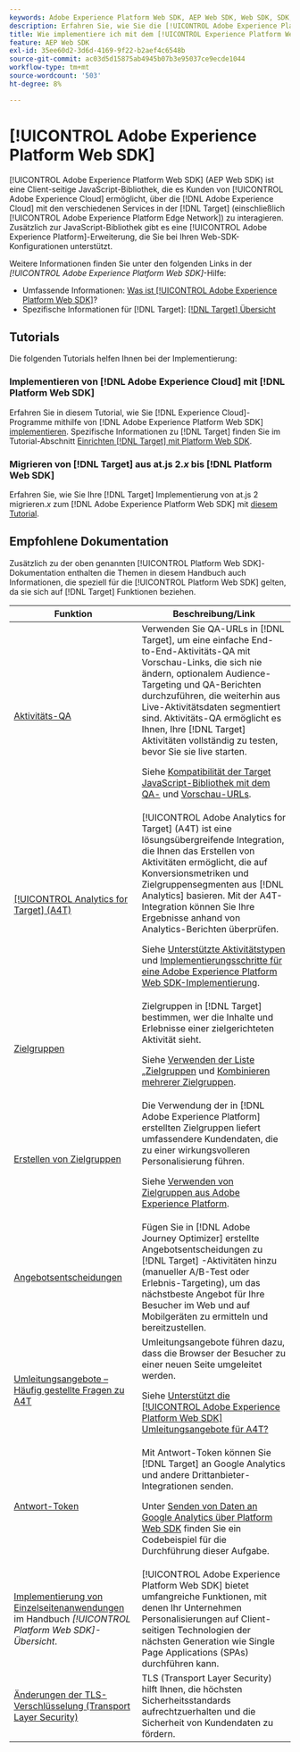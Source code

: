 ```yaml
---
keywords: Adobe Experience Platform Web SDK, AEP Web SDK, Web SDK, SDK, Adobe Experience Cloud, Platform Edge Network, Adobe Experience Platform Edge Network, Edge Network, AEP Edge Network, Adobe Experience Platform Web SDK0
description: Erfahren Sie, wie Sie die [!UICONTROL Adobe Experience Platform Web SDK] verwenden, um über die [!UICONTROL Adobe Experience Cloud] mit den verschiedenen Services in der [!UICONTROL AEP Edge Network] zu interagieren.
title: Wie implementiere ich mit dem [!UICONTROL Experience Platform Web SDK]?
feature: AEP Web SDK
exl-id: 35ee60d2-3d6d-4169-9f22-b2aef4c6548b
source-git-commit: ac03d5d15875ab4945b07b3e95037ce9ecde1044
workflow-type: tm+mt
source-wordcount: '503'
ht-degree: 8%

---
```


# [!UICONTROL Adobe Experience Platform Web SDK]

[!UICONTROL Adobe Experience Platform Web SDK] (AEP Web SDK) ist eine Client-seitige JavaScript-Bibliothek, die es Kunden von [!UICONTROL Adobe Experience Cloud] ermöglicht, über die [!DNL Adobe Experience Cloud] mit den verschiedenen Services in der [!DNL Target] (einschließlich [!UICONTROL Adobe Experience Platform Edge Network]) zu interagieren. Zusätzlich zur JavaScript-Bibliothek gibt es eine [!UICONTROL Adobe Experience Platform]-Erweiterung, die Sie bei Ihren Web-SDK-Konfigurationen unterstützt.

Weitere Informationen finden Sie unter den folgenden Links in der *[!UICONTROL Adobe Experience Platform Web SDK]*-Hilfe:

* Umfassende Informationen: [Was ist [!UICONTROL Adobe Experience Platform Web SDK]](https://experienceleague.adobe.com/docs/experience-platform/edge/home.html?lang=de)?
* Spezifische Informationen für [!DNL Target]: [[!DNL Target] Übersicht](https://experienceleague.adobe.com/docs/experience-platform/edge/personalization/adobe-target/target-overview.html?lang=de)

## Tutorials

Die folgenden Tutorials helfen Ihnen bei der Implementierung:

### Implementieren von [!DNL Adobe Experience Cloud] mit [!DNL Platform Web SDK]

Erfahren Sie in diesem Tutorial, wie Sie [!DNL Experience Cloud]-Programme mithilfe von [!DNL Adobe Experience Platform Web SDK] [ implementieren](https://experienceleague.adobe.com/docs/platform-learn/implement-web-sdk/overview.html). Spezifische Informationen zu [!DNL Target] finden Sie im Tutorial-Abschnitt [Einrichten [!DNL Target]  mit Platform Web SDK](https://experienceleague.adobe.com/docs/platform-learn/implement-web-sdk/applications-setup/setup-target.html).

### Migrieren von [!DNL Target] aus at.js 2.*x* bis [!DNL Platform Web SDK]

Erfahren Sie, wie Sie Ihre [!DNL Target] Implementierung von at.js 2 migrieren.*x* zum [!DNL Adobe Experience Platform Web SDK] mit [diesem Tutorial](https://experienceleague.adobe.com/docs/platform-learn/migrate-target-to-websdk/introduction.html?lang=de).

## Empfohlene Dokumentation

Zusätzlich zu der oben genannten [!UICONTROL Platform Web SDK]-Dokumentation enthalten die Themen in diesem Handbuch auch Informationen, die speziell für die [!UICONTROL Platform Web SDK] gelten, da sie sich auf [!DNL Target] Funktionen beziehen.

| Funktion | Beschreibung/Link |
| --- | --- |
| [Aktivitäts-QA](https://experienceleague.adobe.com/docs/target/using/activities/activity-qa/activity-qa.html) | Verwenden Sie QA-URLs in [!DNL Target], um eine einfache End-to-End-Aktivitäts-QA mit Vorschau-Links, die sich nie ändern, optionalem Audience-Targeting und QA-Berichten durchzuführen, die weiterhin aus Live-Aktivitätsdaten segmentiert sind. Aktivitäts-QA ermöglicht es Ihnen, Ihre [!DNL Target] Aktivitäten vollständig zu testen, bevor Sie sie live starten.<p>Siehe [Kompatibilität der Target JavaScript-Bibliothek mit dem QA-](https://experienceleague.adobe.com/docs/target/using/activities/activity-qa/activity-qa.html#compatibility) und [Vorschau-URLs](https://experienceleague.adobe.com/docs/target/using/activities/activity-qa/activity-qa.html#preview). |
| [[!UICONTROL Analytics for Target] (A4T)](https://experienceleague.adobe.com/docs/target/using/integrate/a4t/a4t.html) | [!UICONTROL Adobe Analytics for Target] (A4T) ist eine lösungsübergreifende Integration, die Ihnen das Erstellen von Aktivitäten ermöglicht, die auf Konversionsmetriken und Zielgruppensegmenten aus [!DNL Analytics] basieren. Mit der A4T-Integration können Sie Ihre Ergebnisse anhand von Analytics-Berichten überprüfen.<p>Siehe [Unterstützte Aktivitätstypen](https://experienceleague.adobe.com/docs/target/using/integrate/a4t/a4t.html#section_F487896214BF4803AF78C552EF1669AA) und [Implementierungsschritte für eine Adobe Experience Platform Web SDK-Implementierung](https://experienceleague.adobe.com/docs/target/using/integrate/a4t/a4timplementation.html#platform). |
| [Zielgruppen](https://experienceleague.adobe.com/docs/target/using/audiences/target.html) | Zielgruppen in [!DNL Target] bestimmen, wer die Inhalte und Erlebnisse einer zielgerichteten Aktivität sieht.<p>Siehe [Verwenden der Liste „Zielgruppen](https://experienceleague.adobe.com/docs/target/using/audiences/create-audiences/audiences.html#use-list) und [Kombinieren mehrerer Zielgruppen](https://experienceleague.adobe.com/docs/target/using/audiences/combining-multiple-audiences.html). |
| [Erstellen von Zielgruppen](https://experienceleague.adobe.com/docs/target/using/audiences/create-audiences/audiences.html?lang=de) | Die Verwendung der in [!DNL Adobe Experience Platform] erstellten Zielgruppen liefert umfassendere Kundendaten, die zu einer wirkungsvolleren Personalisierung führen.<p>Siehe [Verwenden von Zielgruppen aus Adobe Experience Platform](https://experienceleague.adobe.com/docs/target/using/audiences/create-audiences/audiences.html#aep). |
| [Angebotsentscheidungen](https://experienceleague.adobe.com/docs/target/using/integrate/ajo/offer-decision.html) | Fügen Sie in [!DNL Adobe Journey Optimizer] erstellte Angebotsentscheidungen zu [!DNL Target] -Aktivitäten hinzu (manueller A/B-Test oder Erlebnis-Targeting), um das nächstbeste Angebot für Ihre Besucher im Web und auf Mobilgeräten zu ermitteln und bereitzustellen. |
| [Umleitungsangebote – Häufig gestellte Fragen zu A4T](https://experienceleague.adobe.com/docs/target/using/integrate/a4t/a4t-faq/a4t-faq-redirect-offers.html) | Umleitungsangebote führen dazu, dass die Browser der Besucher zu einer neuen Seite umgeleitet werden.<p>Siehe [Unterstützt die [!UICONTROL Adobe Experience Platform Web SDK] Umleitungsangebote für A4T?](https://experienceleague.adobe.com/docs/target/using/integrate/a4t/a4t-faq/a4t-faq-redirect-offers.html#platform) |
| [Antwort-Token](https://experienceleague.adobe.com/docs/target/using/administer/response-tokens.html) | Mit Antwort-Token können Sie [!DNL Target] an Google Analytics und andere Drittanbieter-Integrationen senden.<p>Unter [Senden von Daten an Google Analytics über Platform Web SDK](https://experienceleague.adobe.com/docs/target/using/administer/response-tokens.html#sending-data-to-google-analytics-via-platform-web-sdk) finden Sie ein Codebeispiel für die Durchführung dieser Aufgabe. |
| [Implementierung von Einzelseitenanwendungen](https://experienceleague.adobe.com/docs/experience-platform/edge/personalization/adobe-target/spa-implementation.html) im Handbuch *[!UICONTROL Platform Web SDK]- Übersicht*. | [!UICONTROL Adobe Experience Platform Web SDK] bietet umfangreiche Funktionen, mit denen Ihr Unternehmen Personalisierungen auf Client-seitigen Technologien der nächsten Generation wie Single Page Applications (SPAs) durchführen kann. |
| [Änderungen der TLS-Verschlüsselung (Transport Layer Security)](/help/dev/before-implement/tls-transport-layer-security-encryption.md) | TLS (Transport Layer Security) hilft Ihnen, die höchsten Sicherheitsstandards aufrechtzuerhalten und die Sicherheit von Kundendaten zu fördern. |
